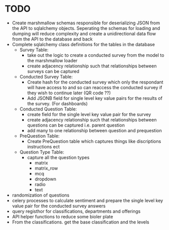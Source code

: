 # TODO

* Create marshmallow schemas responsible for deserializing JSON from the API to sqlalchemy objects. Seperating the schemas for loading and dumping will reduce complexity and create a unidirectional data flow from the API to the database and back
* Complete sqlalchemy class definitions for the tables in the database
    * Survey Table:
        * take out the logic to create a conducted survey from the model to the marshmallow loader
        * create adjacency relationship such that relationships between surveys can be captured
    * Conducted Survey Table:
        * Create hash for the conducted survey which only the respondant will have access to and so can reaccess the conducted survey if they wish to continue later (QR code ??)
        * Add JSONB field for single level key value pairs for the results of the survey. (For dashboards)
    * Conducted Question Table:
        * create field for the single level key value pair for the survey
        * create adjacency relationship such that relationships between questions can be captured i.e. parent question 
        * add many to one relationship between question and prequestion
    * PreQuestion Table:
        * Create PreQuestion table which captures things like discriptions instructions ect 
    * Question Type Table:
        * capture all the question types
            * matrix
            * matrix_row
            * mcq 
            * dropdown
            * radio
            * text
* randomization of questions
* celery processes to calculate sentiment and prepare the single level key value pair for the conducted survey answers  
* query registhor for classifications, departments and offerings 
* API helper functions to reduce some bioler plate
* From the classifications. get the base classification and the levels